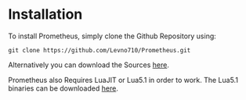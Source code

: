 # Installation

To install Prometheus, simply clone the Github Repository using:

```
git clone https://github.com/Levno710/Prometheus.git
```

Alternatively you can download the Sources [here](https://github.com/Levno710/Prometheus/archive/refs/heads/master.zip).

Prometheus also Requires LuaJIT or Lua5.1 in order to work. The Lua5.1 binaries can be downloaded [here](https://sourceforge.net/projects/luabinaries/files/5.1.5/Tools%20Executables/).

